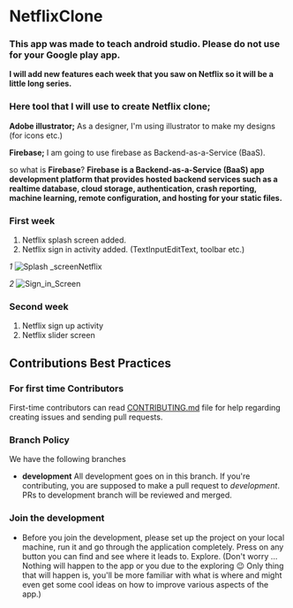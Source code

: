 # NetflixClone

### This app was made to teach android studio. Please do not use for your Google play app.

**I will add new features each week that you saw on Netflix so it will be a little long series.**

### Here tool that I will use to create Netflix clone;

**Adobe illustrator;** As a designer, I'm using illustrator to make my designs (for icons etc.) 

**Firebase;** I am going to use firebase as Backend-as-a-Service (BaaS).

so what is **Firebase**? 
**Firebase is a Backend-as-a-Service (BaaS) app development platform that provides hosted backend services such as a realtime database, cloud storage, authentication, crash reporting, machine learning, remote configuration, and hosting for your static files.**



### First week
1) Netflix splash screen added.
2) Netflix sign in activity added. (TextInputEditText, toolbar etc.)

_1_
![Splash _screenNetflix](https://user-images.githubusercontent.com/43992376/72360114-8a6abc80-3700-11ea-9e24-b7d639f2db9b.jpg)

_2_
![Sign_in_Screen](https://user-images.githubusercontent.com/43992376/72363448-edab1d80-3705-11ea-9bf9-928c1c9beaa9.png)

### Second week
1) Netflix sign up activity 
2)  Netflix slider screen

## Contributions Best Practices

### For first time Contributors

First-time contributors can read [CONTRIBUTING.md](/CONTRIBUTING.md) file for help regarding creating issues and sending pull requests.

### Branch Policy

We have the following branches

 * **development** All development goes on in this branch. If you're contributing, you are supposed to make a pull request to _development_. PRs to development branch will be reviewed and merged.

### Join the development

* Before you join the development, please set up the project on your local machine, run it and go through the application completely. Press on any button you can find and see where it leads to. Explore. (Don't worry ... Nothing will happen to the app or you due to the exploring :wink: Only thing that will happen is, you'll be more familiar with what is where and might even get some cool ideas on how to improve various aspects of the app.)

